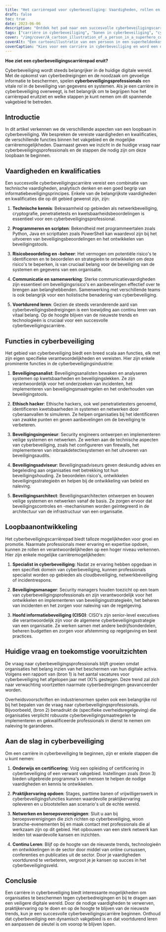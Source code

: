 ```yaml
---
title: "Het carrièrepad voor cyberbeveiliging: Vaardigheden, rollen en vooruitgang"
draft: false
toc: true
date: 2023-06-06
description: "Ontdek het pad naar een succesvolle cyberbeveiligingscarrière, inclusief vereiste vaardigheden, verschillende functies en doorgroeimogelijkheden."
tags: ["carrière in cyberbeveiliging", "banen in cyberbeveiliging", "cyberbeveiligingsvaardigheden", "loopbaanontwikkeling", "vraag naar cyberbeveiliging", "onderwijs in cyberbeveiliging", "cyberbeveiligingscertificeringen", "netwerken in cyberbeveiliging", "continu leren", "cyberbeveiligingstrends", "cyberbeveiligingsindustrie", "technische kennis", "programmeervaardigheden", "risicobeoordeling", "communicatieve vaardigheden", "ethisch hacken", "veiligheidsanalist", "veiligheidsingenieur", "beveiligingsadviseur", "beveiligingsarchitect", "cyberbeveiligingsspecialist", "beveiligingsmanager", "CISO", "voorschriften voor cyberbeveiliging", "banenmarkt cyberbeveiliging", "carrière beginnen in cyberbeveiliging", "kwalificaties op het gebied van cyberbeveiliging", "ervaring met cyberbeveiliging", "beroepsverenigingen in cyberbeveiliging", "cyberbeveiliging netwerken", "nieuwste trends op het gebied van cyberbeveiliging"]
cover: "/img/cover/A_cartoon_illustration_of_a_person_in_a_superhero_costume.png"
coverAlt: "Een cartoonillustratie van een persoon in een superheldenkostuum met een schild en slotsymbolen, die cyberbeveiliging voorstellen."
coverCaption: "Kies voor een carrière in cyberbeveiliging en word een digitale verdediger."
---
```


**Hoe ziet een cyberbeveiligingscarrièrepad eruit?**

Cyberbeveiliging wordt steeds belangrijker in de huidige digitale wereld. Met de opkomst van cyberbedreigingen en de noodzaak om gevoelige informatie te beschermen, spelen **cyberbeveiligingsprofessionals** een vitale rol in de beveiliging van gegevens en systemen. Als je een carrière in cyberbeveiliging overweegt, is het belangrijk om te begrijpen hoe het carrièrepad eruitziet en welke stappen je kunt nemen om dit spannende vakgebied te betreden.

## Introductie

In dit artikel verkennen we de verschillende aspecten van een loopbaan in cyberbeveiliging. We bespreken de vereiste vaardigheden en kwalificaties, de verschillende functies binnen het vakgebied en de mogelijke carrièremogelijkheden. Daarnaast geven we inzicht in de huidige vraag naar cyberbeveiligingsprofessionals en de stappen die nodig zijn om deze loopbaan te beginnen.

## Vaardigheden en kwalificaties

Een succesvolle cyberbeveiligingscarrière vereist een combinatie van technische vaardigheden, analytisch denken en een goed begrip van informatiebeveiligingsprincipes. Enkele van de belangrijkste vaardigheden en kwalificaties die op dit gebied gewenst zijn, zijn:

1. **Technische kennis**: Bekwaamheid op gebieden als netwerkbeveiliging, cryptografie, penetratietests en kwetsbaarheidsbeoordelingen is essentieel voor een cyberbeveiligingsprofessional.

2. **Programmeren en scripten**: Bekendheid met programmeertalen zoals Python, Java en scripttalen zoals PowerShell kan waardevol zijn bij het uitvoeren van beveiligingsbeoordelingen en het ontwikkelen van beveiligingstools.

3. **Risicobeoordeling en -beheer**: Het vermogen om potentiële risico's te identificeren en te beoordelen en strategieën te ontwikkelen om deze risico's te beperken, is van cruciaal belang voor de beveiliging van de systemen en gegevens van een organisatie.

4. **Communicatie en samenwerking**: Sterke communicatievaardigheden zijn essentieel om beveiligingsrisico's en aanbevelingen effectief over te brengen aan belanghebbenden. Samenwerking met verschillende teams is ook belangrijk voor een holistische benadering van cyberbeveiliging.

5. **Voortdurend leren**: Gezien de steeds veranderende aard van cyberbeveiligingsbedreigingen is een toewijding aan continu leren van vitaal belang. Op de hoogte blijven van de nieuwste trends en technologieën is cruciaal voor een succesvolle cyberbeveiligingscarrière.

## Functies in cyberbeveiliging

Het gebied van cyberbeveiliging biedt een breed scala aan functies, elk met zijn eigen specifieke verantwoordelijkheden en vereisten. Hier zijn enkele prominente functies in de cyberbeveiligingsindustrie:

1. **Beveiligingsanalist**: Beveiligingsanalisten bewaken en analyseren systemen op kwetsbaarheden en beveiligingslekken. Ze zijn verantwoordelijk voor het onderzoeken van incidenten, het implementeren van beveiligingsmaatregelen en het onderhouden van beveiligingstools.

2. **Ethisch hacker**: Ethische hackers, ook wel penetratietesters genoemd, identificeren kwetsbaarheden in systemen en netwerken door cyberaanvallen te simuleren. Ze helpen organisaties bij het identificeren van zwakke punten en geven aanbevelingen om de beveiliging te verbeteren.

3. **Beveiligingsingenieur**: Security engineers ontwerpen en implementeren veilige systemen en netwerken. Ze werken aan de technische aspecten van cyberbeveiliging, zoals het configureren van firewalls, het implementeren van inbraakdetectiesystemen en het uitvoeren van beveiligingsaudits.

4. **Beveiligingsadviseur**: Beveiligingsadviseurs geven deskundig advies en begeleiding aan organisaties met betrekking tot hun beveiligingshouding. Ze beoordelen risico's, ontwikkelen beveiligingsstrategieën en helpen bij de ontwikkeling van beleid en naleving.

5. **Beveiligingsarchitect**: Beveiligingsarchitecten ontwerpen en bouwen veilige systemen en netwerken vanaf de basis. Ze zorgen ervoor dat beveiligingscontroles en -mechanismen worden geïntegreerd in de architectuur van de infrastructuur van een organisatie.

## Loopbaanontwikkeling

Het cyberbeveiligingscarrièrepad biedt talloze mogelijkheden voor groei en promotie. Naarmate professionals meer ervaring en expertise opdoen, kunnen ze rollen en verantwoordelijkheden op een hoger niveau verkennen. Hier zijn enkele mogelijke carrièremogelijkheden:

1. **Specialist in cyberbeveiliging**: Nadat ze ervaring hebben opgedaan in een specifiek domein van cyberbeveiliging, kunnen professionals specialist worden op gebieden als cloudbeveiliging, netwerkbeveiliging of incidentrespons.

2. **Beveiligingsmanager**: Security managers houden toezicht op een team van cyberbeveiligingsprofessionals en zijn verantwoordelijk voor het ontwikkelen en implementeren van beveiligingsstrategieën, het beheren van incidenten en het zorgen voor naleving van de regelgeving.

3. **Hoofd informatiebeveiliging (CISO)**: CISO's zijn senior-level executives die verantwoordelijk zijn voor de algemene cyberbeveiligingsstrategie van een organisatie. Ze werken samen met andere bedrijfsonderdelen, beheren budgetten en zorgen voor afstemming op regelgeving en best practices.

## Huidige vraag en toekomstige vooruitzichten

De vraag naar cyberbeveiligingsprofessionals blijft groeien omdat organisaties het belang inzien van het beschermen van hun digitale activa. Volgens een rapport van (bron 1) is het aantal vacatures voor cyberbeveiliging het afgelopen jaar met (X)% gestegen. Deze trend zal zich naar verwachting voortzetten naarmate cyberbedreigingen geavanceerder worden.

Overheidsvoorschriften en industrienormen spelen ook een belangrijke rol bij het bepalen van de vraag naar cyberbeveiligingsprofessionals. Bijvoorbeeld, (bron 2) benadrukt de (specifieke overheidsregelgeving) die organisaties verplicht robuuste cyberbeveiligingsmaatregelen te implementeren en gekwalificeerde professionals in dienst te nemen om naleving te garanderen.

## Aan de slag in cyberbeveiliging

Om een carrière in cyberbeveiliging te beginnen, zijn er enkele stappen die u kunt nemen:

1. **Onderwijs en certificering**: Volg een opleiding of certificering in cyberbeveiliging of een verwant vakgebied. Instellingen zoals (bron 3) bieden uitgebreide programma's om mensen te helpen de nodige vaardigheden en kennis te ontwikkelen.

2. **Praktijkervaring opdoen**: Stages, parttime banen of vrijwilligerswerk in cyberbeveiligingsfuncties kunnen waardevolle praktijkervaring opleveren en u blootstellen aan scenario's uit de echte wereld.

3. **Netwerken en beroepsverenigingen**: Sluit u aan bij beroepsverenigingen die zich richten op cyberbeveiliging, woon branche-evenementen bij en maak contact met professionals die al werkzaam zijn op dit gebied. Het opbouwen van een sterk netwerk kan leiden tot waardevolle kansen en inzichten.

4. **Continu Leren**: Blijf op de hoogte van de nieuwste trends, technologieën en ontwikkelingen in de sector door middel van online cursussen, conferenties en publicaties uit de sector. Door je vaardigheden voortdurend te verbeteren, vergroot je je kansen op succes in het cyberbeveiligingsveld.

## Conclusie

Een carrière in cyberbeveiliging biedt interessante mogelijkheden om organisaties te beschermen tegen cyberbedreigingen en bij te dragen aan een veiligere digitale wereld. Door de nodige vaardigheden te verwerven, praktijkervaring op te doen en op de hoogte te blijven van de nieuwste trends, kun je een succesvolle cyberbeveiligingscarrière beginnen. Onthoud dat cyberbeveiliging een dynamisch vakgebied is en dat voortdurend leren en aanpassen de sleutel is om voorop te blijven lopen.